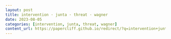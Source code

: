 ```yaml
---
layout: post
title: intervention · junta · threat · wagner
date: 2023-08-05
categories: [intervention, junta, threat, wagner]
content_url: https://papercliff.github.io/redirect/?q=intervention+junta+threat+wagner&tbs=cdr:1,cd_min:8/4/2023,cd_max:8/6/2023
---
```

